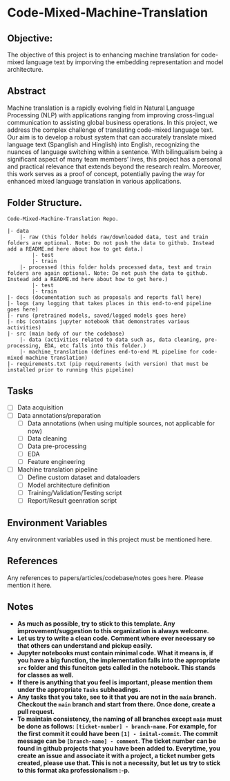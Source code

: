 # Code-Mixed-Machine-Translation
 
## Objective:
The objective of this project is to enhancing machine translation for code-mixed language text by imporving the embedding representation and model architecture.

## Abstract
Machine translation is a rapidly evolving field in Natural Language Processing (NLP) with applications ranging from improving cross-lingual communication to assisting global business operations. In this project, we address the complex challenge of translating code-mixed language text. Our aim is to develop a robust system that can accurately translate mixed language text (Spanglish and Hinglish) into English, recognizing the nuances of language switching within a sentence. With bilingualism being a significant aspect of many team members’ lives, this project has a personal and practical relevance that extends beyond the research realm. Moreover, this work serves as a proof of concept, potentially paving the way for enhanced mixed language translation in various applications.

## Folder Structure.
```
Code-Mixed-Machine-Translation Repo.

|- data
    |- raw (this folder holds raw/downloaded data, test and train folders are optional. Note: Do not push the data to github. Instead add a README.md here about how to get data.)
        |- test
        |- train
    |- processed (this folder holds processed data, test and train folders are again optional. Note: Do not push the data to github. Instead add a README.md here about how to get here.)
        |- test
        |- train
|- docs (documentation such as proposals and reports fall here)
|- logs (any logging that takes places in this end-to-end pipeline goes here)
|- runs (pretrained models, saved/logged models goes here)
|- nbs (contains jupyter notebook that demonstrates various activities)
|- src (main body of our the codebase)
    |- data (activities related to data such as, data cleaning, pre-processing, EDA, etc falls into this folder.)
    |- machine_translation (defines end-to-end ML pipeline for code-mixed machine translation)
|- requirements.txt (pip requirements (with version) that must be installed prior to running this pipeline)
```

## Tasks
- [ ]  Data acquisition
- [ ]  Data annotations/preparation
    - [ ] Data annotations (when using multiple sources, not applicable for now)
    - [ ] Data cleaning
    - [ ] Data pre-processing
    - [ ] EDA
    - [ ] Feature engineering
- [ ] Machine translation pipeline
    - [ ] Define custom dataset and dataloaders
    - [ ] Model architecture definition
    - [ ] Training/Validation/Testing script
    - [ ] Report/Result geenration script

## Environment Variables
Any environment variables used in this project must be mentioned here.

## References
Any references to papers/articles/codebase/notes goes here. Please mention it here.

## Notes
* **As much as possible, try to stick to this template. Any improvement/suggestion to this organization is always welcome.**
* **Let us try to write a clean code. Comment where ever necessary so that others can understand and pickup easily.**
* **Jupyter notebooks must contain minimal code. What it means is, if you have a big function, the implementation falls into the appropriate `src` folder and this funciton gets called in the notebook. This stands for classes as well.**
* **If there is anything that you feel is important, please mention them under the appropriate `Tasks` subheadings.**
* **Any tasks that you take, see to it that you are not in the `main` branch. Checkout the `main` branch and start from there. Once done, create a pull request.**
* **To maintain consistency, the naming of all branches except `main` must be done as follows: `[ticket-number] - branch-name`. For example, for the first commit it could have been `[1] - inital-commit`. The commit message can be `[branch-name] - comment`. The ticket number can be found in github projects that you have been added to. Everytime, you create an issue and associate it with a project, a ticket number gets created, please use that. This is not a necessity, but let us try to stick to this format aka professionalism :-p.**